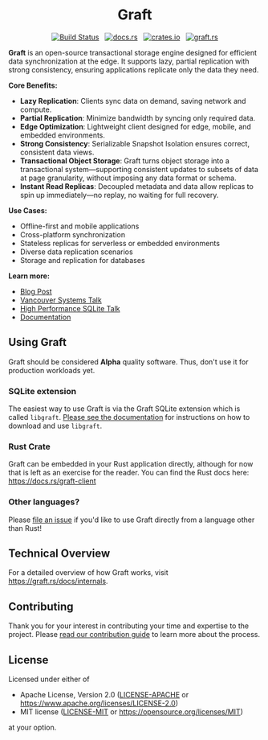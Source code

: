 <h1 align="center">Graft</h1>
<p align="center">
  <a href="https://github.com/orbitinghail/graft/actions"><img alt="Build Status" src="https://img.shields.io/github/actions/workflow/status/orbitinghail/graft/ci.yml"></a>
  &nbsp;
  <a href="https://docs.rs/graft-client"><img alt="docs.rs" src="https://img.shields.io/docsrs/graft-client?label=docs.rs"></a>
  &nbsp;
  <a href="https://crates.io/crates/graft-client"><img alt="crates.io" src="https://img.shields.io/crates/v/graft-client.svg"></a>
  &nbsp;
  <a href="https://graft.rs"><img alt="graft.rs" src="https://img.shields.io/badge/graft.rs-docs-blue"></a>
</p>

**Graft** is an open-source transactional storage engine designed for efficient data synchronization at the edge. It supports lazy, partial replication with strong consistency, ensuring applications replicate only the data they need.

**Core Benefits:**

- **Lazy Replication**: Clients sync data on demand, saving network and compute.
- **Partial Replication**: Minimize bandwidth by syncing only required data.
- **Edge Optimization**: Lightweight client designed for edge, mobile, and embedded environments.
- **Strong Consistency**: Serializable Snapshot Isolation ensures correct, consistent data views.
- **Transactional Object Storage**: Graft turns object storage into a transactional system—supporting consistent updates to subsets of data at page granularity, without imposing any data format or schema.
- **Instant Read Replicas**: Decoupled metadata and data allow replicas to spin up immediately—no replay, no waiting for full recovery.

**Use Cases:**

- Offline-first and mobile applications
- Cross-platform synchronization
- Stateless replicas for serverless or embedded environments
- Diverse data replication scenarios
- Storage and replication for databases

**Learn more:**

- [Blog Post](https://sqlsync.dev/posts/stop-syncing-everything/)
- [Vancouver Systems Talk](https://www.youtube.com/watch?v=eRsD8uSAi0s)
- [High Performance SQLite Talk](https://www.youtube.com/watch?v=dJurdmhPLH4)
- [Documentation](https://graft.rs)

## Using Graft

Graft should be considered **Alpha** quality software. Thus, don't use it for production workloads yet.

### SQLite extension

The easiest way to use Graft is via the Graft SQLite extension which is called `libgraft`. [Please see the documentation][libgraft-docs] for instructions on how to download and use `libgraft`.

[libgraft-docs]: https://graft.rs/docs/sqlite/

### Rust Crate

Graft can be embedded in your Rust application directly, although for now that is left as an exercise for the reader. You can find the Rust docs here: https://docs.rs/graft-client

### Other languages?

Please [file an issue] if you'd like to use Graft directly from a language other than Rust!

[file an issue]: https://github.com/orbitinghail/graft/issues/new

## Technical Overview

For a detailed overview of how Graft works, visit https://graft.rs/docs/internals.

## Contributing

Thank you for your interest in contributing your time and expertise to the project. Please [read our contribution guide] to learn more about the process.

[read our contribution guide]: https://github.com/orbitinghail/graft/blob/main/CONTRIBUTING.md

## License

Licensed under either of

- Apache License, Version 2.0 ([LICENSE-APACHE] or https://www.apache.org/licenses/LICENSE-2.0)
- MIT license ([LICENSE-MIT] or https://opensource.org/licenses/MIT)

at your option.

[LICENSE-APACHE]: https://github.com/orbitinghail/graft/blob/main/LICENSE-APACHE
[LICENSE-MIT]: https://github.com/orbitinghail/graft/blob/main/LICENSE-MIT
